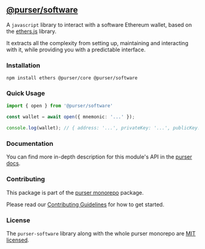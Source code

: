 ## [@purser/software](https://www.npmjs.com/package/@purser/software)

A `javascript` library to interact with a software Ethereum wallet, based on the [ethers.js](https://github.com/ethers-io/ethers.js/) library.

It extracts all the complexity from setting up, maintaining and interacting with it, while providing you with a predictable interface.

### Installation
```shell
npm install ethers @purser/core @purser/software
```

### Quick Usage
```typescript
import { open } from '@purser/software'

const wallet = await open({ mnemonic: '...' });

console.log(wallet); // { address: '...', privateKey: '...', publicKey: '...' }
```

### Documentation

You can find more in-depth description for this module's API in the [purser docs](https://joincolony.github.io/purser/modules/_purser_software.html).

### Contributing

This package is part of the [purser monorepo](https://github.com/JoinColony/purser) package.

Please read our [Contributing Guidelines](https://github.com/JoinColony/purser/blob/master/.github/CONTRIBUTING.md) for how to get started.

### License

The `purser-software` library along with the whole purser monorepo are [MIT licensed](https://github.com/JoinColony/purser/blob/master/LICENSE).
